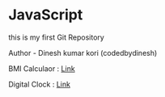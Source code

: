 # JavaScript

 this is my first Git Repository

 Author - Dinesh kumar kori (codedbydinesh)

BMI Calculaor : [Link](https://codedbydinesh.github.io/JavaScript/BMICalculator/)

Digital Clock : [Link](https://codedbydinesh.github.io/JavaScript/DigitalClock/)